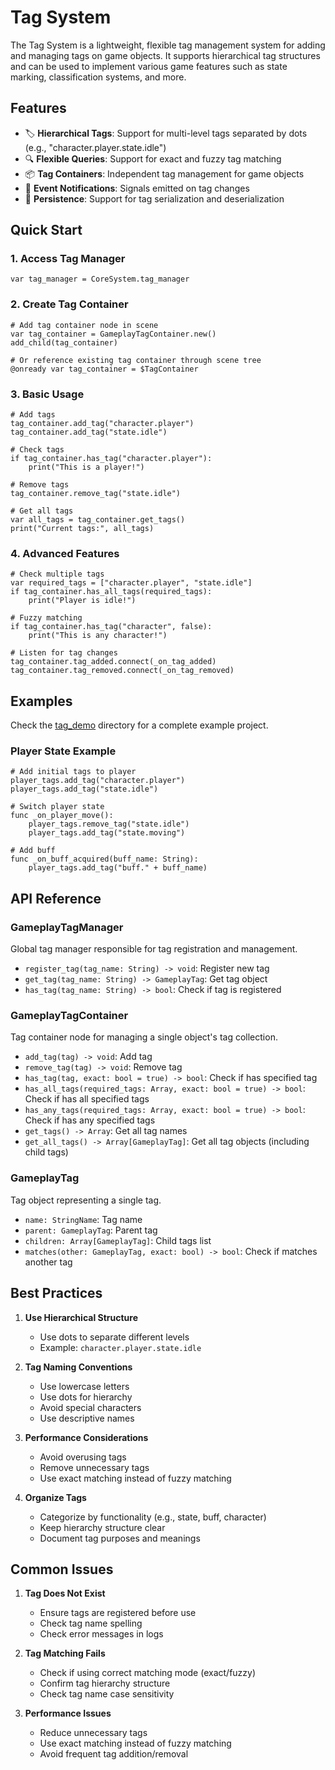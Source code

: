 # Tag System

The Tag System is a lightweight, flexible tag management system for adding and managing tags on game objects. It supports hierarchical tag structures and can be used to implement various game features such as state marking, classification systems, and more.

## Features

- 🏷️ **Hierarchical Tags**: Support for multi-level tags separated by dots (e.g., "character.player.state.idle")
- 🔍 **Flexible Queries**: Support for exact and fuzzy tag matching
- 📦 **Tag Containers**: Independent tag management for game objects
- 🎯 **Event Notifications**: Signals emitted on tag changes
- 💾 **Persistence**: Support for tag serialization and deserialization

## Quick Start

### 1. Access Tag Manager

```gdscript
var tag_manager = CoreSystem.tag_manager
```

### 2. Create Tag Container

```gdscript
# Add tag container node in scene
var tag_container = GameplayTagContainer.new()
add_child(tag_container)

# Or reference existing tag container through scene tree
@onready var tag_container = $TagContainer
```

### 3. Basic Usage

```gdscript
# Add tags
tag_container.add_tag("character.player")
tag_container.add_tag("state.idle")

# Check tags
if tag_container.has_tag("character.player"):
    print("This is a player!")

# Remove tags
tag_container.remove_tag("state.idle")

# Get all tags
var all_tags = tag_container.get_tags()
print("Current tags:", all_tags)
```

### 4. Advanced Features

```gdscript
# Check multiple tags
var required_tags = ["character.player", "state.idle"]
if tag_container.has_all_tags(required_tags):
    print("Player is idle!")

# Fuzzy matching
if tag_container.has_tag("character", false):
    print("This is any character!")

# Listen for tag changes
tag_container.tag_added.connect(_on_tag_added)
tag_container.tag_removed.connect(_on_tag_removed)
```

## Examples

Check the [tag_demo](../examples/tag_demo/) directory for a complete example project.

### Player State Example

```gdscript
# Add initial tags to player
player_tags.add_tag("character.player")
player_tags.add_tag("state.idle")

# Switch player state
func _on_player_move():
    player_tags.remove_tag("state.idle")
    player_tags.add_tag("state.moving")

# Add buff
func _on_buff_acquired(buff_name: String):
    player_tags.add_tag("buff." + buff_name)
```

## API Reference

### GameplayTagManager

Global tag manager responsible for tag registration and management.

- `register_tag(tag_name: String) -> void`: Register new tag
- `get_tag(tag_name: String) -> GameplayTag`: Get tag object
- `has_tag(tag_name: String) -> bool`: Check if tag is registered

### GameplayTagContainer

Tag container node for managing a single object's tag collection.

- `add_tag(tag) -> void`: Add tag
- `remove_tag(tag) -> void`: Remove tag
- `has_tag(tag, exact: bool = true) -> bool`: Check if has specified tag
- `has_all_tags(required_tags: Array, exact: bool = true) -> bool`: Check if has all specified tags
- `has_any_tags(required_tags: Array, exact: bool = true) -> bool`: Check if has any specified tags
- `get_tags() -> Array`: Get all tag names
- `get_all_tags() -> Array[GameplayTag]`: Get all tag objects (including child tags)

### GameplayTag

Tag object representing a single tag.

- `name: StringName`: Tag name
- `parent: GameplayTag`: Parent tag
- `children: Array[GameplayTag]`: Child tags list
- `matches(other: GameplayTag, exact: bool) -> bool`: Check if matches another tag

## Best Practices

1. **Use Hierarchical Structure**
   - Use dots to separate different levels
   - Example: `character.player.state.idle`

2. **Tag Naming Conventions**
   - Use lowercase letters
   - Use dots for hierarchy
   - Avoid special characters
   - Use descriptive names

3. **Performance Considerations**
   - Avoid overusing tags
   - Remove unnecessary tags
   - Use exact matching instead of fuzzy matching

4. **Organize Tags**
   - Categorize by functionality (e.g., state, buff, character)
   - Keep hierarchy structure clear
   - Document tag purposes and meanings

## Common Issues

1. **Tag Does Not Exist**
   - Ensure tags are registered before use
   - Check tag name spelling
   - Check error messages in logs

2. **Tag Matching Fails**
   - Check if using correct matching mode (exact/fuzzy)
   - Confirm tag hierarchy structure
   - Check tag name case sensitivity

3. **Performance Issues**
   - Reduce unnecessary tags
   - Use exact matching instead of fuzzy matching
   - Avoid frequent tag addition/removal
